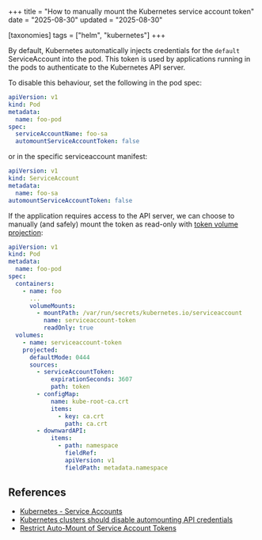 +++
title = "How to manually mount the Kubernetes service account token"
date = "2025-08-30"
updated = "2025-08-30"

[taxonomies]
tags = ["helm", "kubernetes"]
+++

By default, Kubernetes automatically injects credentials for the `default`
ServiceAccount into the pod. This token is used by applications running in the
pods to authenticate to the Kubernetes API server.

To disable this behaviour, set the following in the
pod spec:

```yml
apiVersion: v1
kind: Pod
metadata:
  name: foo-pod
spec:
  serviceAccountName: foo-sa
  automountServiceAccountToken: false
```

or in the specific serviceaccount manifest:

```yml
apiVersion: v1
kind: ServiceAccount
metadata:
  name: foo-sa
automountServiceAccountToken: false
```

If the application requires access to the API server, we can choose to manually
(and safely) mount the token as read-only with [token volume
projection](https://kubernetes.io/docs/tasks/configure-pod-container/configure-service-account/#serviceaccount-token-volume-projection):

```yml
apiVersion: v1
kind: Pod
metadata:
  name: foo-pod
spec:
  containers:
    - name: foo
      ...
      volumeMounts:
        - mountPath: /var/run/secrets/kubernetes.io/serviceaccount
          name: serviceaccount-token
          readOnly: true
  volumes:
    - name: serviceaccount-token
    projected:
      defaultMode: 0444
      sources:
        - serviceAccountToken:
            expirationSeconds: 3607
            path: token
        - configMap:
            name: kube-root-ca.crt
            items:
              - key: ca.crt
                path: ca.crt
        - downwardAPI:
            items:
              - path: namespace
                fieldRef:
                apiVersion: v1
                fieldPath: metadata.namespace
```

## References
- [Kubernetes - Service Accounts](https://kubernetes.io/docs/concepts/security/service-accounts/#get-a-token)
- [Kubernetes clusters should disable automounting API credentials](https://github.com/kubernetes/ingress-nginx/issues/9735)
- [Restrict Auto-Mount of Service Account Tokens](https://cert-manager.io/docs/installation/best-practice/#restrict-auto-mount-of-service-account-tokens)
